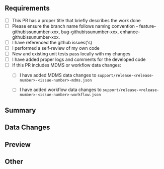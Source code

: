 ## Requirements



- [ ] This PR has a proper title that briefly describes the work done
- [ ] Please ensure the branch name follows naming convention - feature-githubissunumber-xxx, bug-githubissunumber-xxx, enhance-githubissunumber-xxx.
- [ ] I have referenced the  github issues('s)
- [ ] I performed a self-review of my own code
- [ ] New and existing unit tests pass locally with my changes
- [ ] I have added proper logs and comments for the developed code
- [ ] If this PR includes MDMS or workflow data changes:
  - [ ] I have added MDMS data changes to `support/release-<release-number>-<issue-number>-mdms.json`
  - [ ] I have added workflow data changes to `support/release-<release-number>-<issue-number>-workflow.json`



## Summary
<!-- Please describe what problems your PR addresses. -->







## Data Changes
<!-- 
For MDMS or workflow changes, list the following:
- [ ] Files modified: `support/release-<release-number>-<issue-number>-mdms.json`
- [ ] Migration steps (if any):
-->



## Preview
<!-- Required if you are making UI changes. Attach Screenshots or Videos-->


## Other
<!-- 
Include any additional information such as:
- Breaking changes
- Dependencies added/removed
- Configuration changes
- Performance implications
- Security considerations
-->
